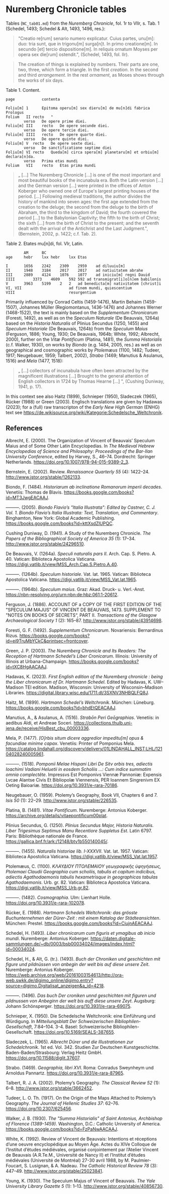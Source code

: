 # Nuremberg Chronicle tables

Tables (`NC_tab01.md`) from the *Nuremberg Chronicle*, fol. 1r to  VIIr, s.  Tab. 1 (Schedel, 1493; Schedel & Alt, 1493, 1496, res.):

>"Creatio re[rum] senario numero explicatur. Cuius partes, unu[m]: duo: tria sunt, que in trigonu[m] surga[n]t. In primo creatione[m]. In secundo [et] tercio dispositione[m]. In reliquis ornatum Moyses per opera sex die[rum] ostendit.", (Schedel, 1493, fol. IIr).

>The creation of things is explained by numbers. Their parts are one, two, three, which form a triangle. In the first *creation*. In the second and third *arrangement*. In the rest *ornament*, as Moses shows through the works of six days.

Table 1. Content.
~~~
page			contenta

Foliu[m] 1		Epitoma operu[m] sex dieru[m] de mu[n]di fabrica Prologus
Folium   II	recto	"
		verso	De opere prime diei.
Foliu[m] III	recto	De opere secunde diei.
		verso	De opere tercie diei.
Foliu[m] IIII	recto	De opere quarte diei.
		verso	De opere quinte diei.
Foliu[m] V	recto	De opere sexte diei.
		verso	De sanctificatione septime diei
Foliu[m] VI	recto	Queda[m] circa spera[m] planetaru[m] et orbiu[m] declara[n]da.
		verso	Prima etas mundi
Folium   VII	recto	Etas prima mundi
~~~

>„ […] The Nuremberg Chronicle […] is one of the most important and most beautiful books of the incunabula era. Both the Latin version […] and the German version […] were printed in the offices of Anton Koberger who owned one of Europe's largest printing houses of the period. […] Following medieval traditions, the author divides the history of mankind into seven ages: the first age extended from the creation to the deluge; the second from the deluge to the birth of Abraham, the third to the kingdom of David; the fourth covered the period […] to the Babylonian Captivity; the fifth to the birth of Christ; the sixth […] from the birth of Christ to the present; and the seventh dealt with the arrival of the Antichrist and the Last Judgment.", (Bernstein, 2002, p. 1422; c.f. Tab. 2). 

Table 2. Etates mu[n]di, fol. VIr, Latin.		
~~~
		AM		BC				
age		hebr	lxx	hebr	lxx	Etas	

I		1656	2242	2309	2959	ad diluuiu[m]	
II		1948	3184	2017	2017	ad natiuitatem abrahe	
III		2889	4124	1076	1077	ad iniciu[m] regni Dauid	
IIII		3373	4609	592	592	ad transmigrat[i]o[n]em babilonis	
V		3963	5199	2	2	ad benedicta[m] nativitatem [christ]i
VI, VII						ad finem mundi, quiescentium
VIII						resurgentium
~~~

Primarily influenced by Conrad Celtis (1459-1476), Martin Behaim (1459-1507), Johannes Müller (Regiomontanus, 1436-1476) and Johannes Werner (1468-1522), the text is mainly based on the *Supplementum Chronicarum* (Foresti, 1492), as well as on the *Speculum Naturale* (De Beauvais, 1264a) based on the *Historia Naturalis* of Plinius Secundus   (1250, 1455) and *Speculum Historiale* (De Beauvais, 1264b) from the *Speculum Maius* (Ferguson, 1886; Young, 1930; De Beauvais, 1964b; White, 1992; Albrecht, 2000), further on the *Vitæ Pontificum* (Platina, 1481), the *Summa Historialis* (c.f. Walker, 1930), on works by *Biondo* (e.g. 1484, 2005, res.) as well as on geographical and cosmographic works by *Ptolemæus* (1100, 1482; Tudeer, 1917; Neugebauer, 1959; Talbert, 2002), *Strabo* (1469; Manutius & Asulanus, 1516) and *Mela* (1477, 1518):

>„ […] collectors of incunabula have often been attracted by the magnificent illustrations […] Brought to the general attention of English collectors in 1724 by Thomas Hearne […] ", (Cushing Duniway, 1941, p. 17). 


In this context see also Haitz (1899), Schnieper (1950), Sladeczek (1965), Rücker (1988) or Green (2003). Englisch translations are given by Hadawas (2023); for a (full) raw transcripton of the *Early New High German* (ENHG) text see https://de.wikisource.org/wiki/Kategorie:Schedelsche_Weltchronik.


## References

Albrecht, E. (2000). The Organization of Vincent of Beauvais’ Speculum Maius and of Some Other Latin Encyclopedias. In *The Medieval Hebrew Encyclopedias of Science and Philosophy: Proceedings of the Bar-Ilan University Conference*, edited by Harvey, S., 46–74. Dordrecht: Springer Netherlands. https://doi.org/10.1007/978-94-015-9389-2_3.

Bernstein, E. (2002). Review. *Renaissance Quarterly 55* (4): 1422–24. http://www.jstor.org/stable/1262133.

Biondo, F. (1484). *Historiarum ab inclinatione Romanorum imperii decades*. Venetiis: Thomas de Blavis. https://books.google.com/books?id=MT3JwgEACAAJ.

———. (2005). *Biondo Flavio’s "Italia Illustrata": Edited by Castner, C. J. Vol. 1. Biondo Flavio’s Italia Illustrata: Text, Translation, and Commentary*. Binghamton, New York: Global Academic Publishing. https://books.google.com/books?id=kttXsdZlUPQC.

Cushing Duniway, D. (1941). A Study of the Nuremberg Chronicle. *The Papers of the Bibliographical Society of America 35* (1): 17–34. http://www.jstor.org/stable/24296510.


De Beauvais, V. (1264a). *Speculi naturalis pars II*. Arch. Cap. S. Pietro. A. 40. Vatican: Biblioteca Apostolica Vaticana. https://digi.vatlib.it/view/MSS_Arch.Cap.S.Pietro.A.40.

———. (1264b). *Speculum historiale*. Vat. lat. 1965. Vatican: Biblioteca Apostolica Vaticana. https://digi.vatlib.it/view/MSS_Vat.lat.1965.

———. (1964b). *Speculum maius*. Graz: Akad. Druck- u. Verl.-Anst. https://nbn-resolving.org/urn:nbn:de:hbz:061:1-20612.

Ferguson, J. (1886). ACCOUNT OF a COPY OF THE FIRST EDITION OF THE "SPECULUM MAJUS" OF VINCENT DE BEAUVAIS, 1473. SUPPLEMENT TO "NOTES ON BOOKS OF SECRETS“, PART II. *Transactions of the Glasgow Archaeological Society 1* (2): 165–87. http://www.jstor.org/stable/43914698.

Foresti, G. F. (1492). *Supplementum Chronicarum*. Novariensis: Bernardinus Rizus. https://books.google.com/books?id=ei9TruMbYCkC&printsec=frontcover.

Green, J. P. (2003). *The Nuremberg Chronicle and Its Readers: The Reception of Hartmann Schedel’s Liber Cronicarum*. Illinois: University of Illinois at Urbana-Champaign. https://books.google.com/books?id=tXC8HgAACAAJ.

Hadavas, K. (2023). *First English edition of the Nuremberg chronicle : being the Liber chronicarum of Dr. Hartmann Schedel*. Edited by Hadavas, K. UW–Madison TEI edition. Madison, Wisconsin: University of Wisconsin–Madison Libraries. https://digital.library.wisc.edu/1711.dl/3SXNV3NHBQLFQ8J.

Haitz, M. (1899). *Hartmann Schedel’s Weltchronik*. München: Lüneburg. https://books.google.com/books?id=bhdEtQEACAAJ.

Manutius, A., & Asulanus, A. (1516). *Strabōn Peri Geōgraphias*. Venetiis: in aedibus Aldi, et Andreae Soceri. https://collections.thulb.uni-jena.de/receive/HisBest_cbu_00003336.

Mela, P. (1477). *[O]rbis situm dicere aggredior impeditu[m] opus & facundiae minime capax*. Venetiis: Printer of Pomponius Mela. https://catalog.lindahall.org/discovery/delivery/01LINDAHALL_INST:LHL/12104028240005961.

———. (1518). *Pomponii Melae Hispani Libri De Sitv orbis tres, adiectis Ioachimi Vadiani Heluetii in eosdem Scholiis ...: Cum indice summatim omnia complectẽte*. Impressvs Est Pomponivs Viennæ Pannoniæ: Expensis Lvcae Alantse Civis Et Bibliopolæ Viennensis, PER Ioannem Singrenivm EX Oeting Baioariæ. https://doi.org/10.3931/e-rara-70186.

Neugebauer, O. (1959). Ptolemy’s Geography, Book VII, Chapters 6 and 7. *Isis 50* (1): 22–29. http://www.jstor.org/stable/226535.

Platina, B. (1481). *Vitae Pontificum*. Nuremberge: Antonius Koberger. https://archive.org/details/vitaepontificum00plat.

Plinius Secundus, G. (1250). *Plinius Secundus Major, Historia Naturalis. Liber Trigesimus Septimus Manu Recentiore Suppletus Est*. Latin 6797. Paris: Bibliothèque nationale de France. https://gallica.bnf.fr/ark:/12148/btv1b550140045/.

———. (1455). *Naturalis historiae lib. I-XXXVII*. Vat. lat. 1957. Vatican: Biblioteca Apostolica Vaticana. https://digi.vatlib.it/view/MSS_Vat.lat.1957.

Ptolemæus, C. (1100). *ΚΛΑΥΔΙΟΥ ΠΤΟΛΕΜΑΙΟΥ γεωγραφικῆς ὑφηγήσεως, Ptolemaei Claudii Geographia cum scholiis, tabulis et capitum indicibus, adiectis Agathodaemonis tabulis hexametrisque in geographicas tabulas Agathodaemonis*. Urb. gr. 82. Vatican: Biblioteca Apostolica Vaticana. https://digi.vatlib.it/view/MSS_Urb.gr.82.

———. (1482). *Cosmographia*. Ulm: Lienhart Holle. https://doi.org/10.3931/e-rara-102078.

Rücker, E. (1988). *Hartmann Schedels Weltchronik: das grösste Buchunternehmen der Dürer-Zeit : mit einem Katalog der Städteansichten*. München: Prestel. https://books.google.com/books?id=CiujnAEACAAJ.

Schedel, H. (1493). *Liber chronicarum cum figuris et ymagibus ab inicio mundi*. Nuremberge: Antonius Koberger. https://daten.digitale-sammlungen.de/~db/0003/bsb00034024/images/index.html?id=00034024.

Schedel, H., & Alt, G. (tr.). (1493). *Buch der Chroniken und geschichten mit figure und pildnüssen von anbegin der welt bis auf diese unsere Zeit*. Nuremberge: Antonius Koberger.
https://web.archive.org/web/20161003154613/http://ora-web.swkk.de/digimo_online/digimo.entry?source=digimo.Digitalisat_anzeigen&a_id=4218.

———. (1496). *Das buch Der croniken unnd geschichten mit figuren und pildnussen von Anbeginn der welt bis auff diese unsere Zeyt*. Augsburg: Johann Schönsperger. https://doi.org/10.3931/e-rara-69075.

Schnieper, X. (1950). Die Schedelsche Weltchronik: eine Einführung und Würdigung. In *Mitteilungsblatt Der Schweizerischen Bibliophilen-Gesellschaft*, 7:84–104. 3-4. Basel: Schweizerische Bibliophilen-Gesellschaft. https://doi.org/10.5169/SEALS-387655.

Sladeczek, L. (1965). *Albrecht Dürer und die Illustrationen zur Schedelchronik*. 1st ed. Vol. 342. Studien Zur Deutschen Kunstgeschichte. Baden-Baden/Strasbourg: Verlag Heitz GmbH. https://doi.org/10.11588/diglit.37607.

Strabo. (1469). *Geographia, libri XVI*. Roma: Conradus Sweynheym und Arnoldus Pannartz. https://doi.org/10.3931/e-rara-87965.

Talbert, R. J. A. (2002). Ptolemy’s Geography. *The Classical Review 52* (1): 6–8. http://www.jstor.org/stable/3662452.

Tudeer, L. O. Th. (1917). On the Origin of the Maps Attached to Ptolemy’s Geography. *The Journal of Hellenic Studies 37*: 62–76. https://doi.org/10.2307/625456.

Walker, J. B. (1930). *The "Summa Historialis" of Saint Antonius, Archbishop of Florence (1389-1459)*. Washington, D.C.: Catholic University of America. https://books.google.com/books?id=FzPaNwAACAAJ.

White, K. (1992). Review of Vincent de Beauvais: Intentions et réceptions d’une oeuvre encyclopédique au Moyen Âge. Actes du XIVe Colloque de l’Institut d’études médiévales, organisé conjointement par l’Atelier Vincent de Beauvais (A.R.Te.M., Université de Nancy II) et l’Institut d’études médiévales (Université de Montréal) 27-30 avril 1988, by M. Paulmier-Foucart, S. Lusignan, & A. Nadeau. *The Catholic Historical Review 78* (3): 447–49. http://www.jstor.org/stable/25023841.

Young, K. (1930). The Speculum Majus of Vincent of Beauvais. *The Yale University Library Gazette 5* (1): 1–13. http://www.jstor.org/stable/40856730.
